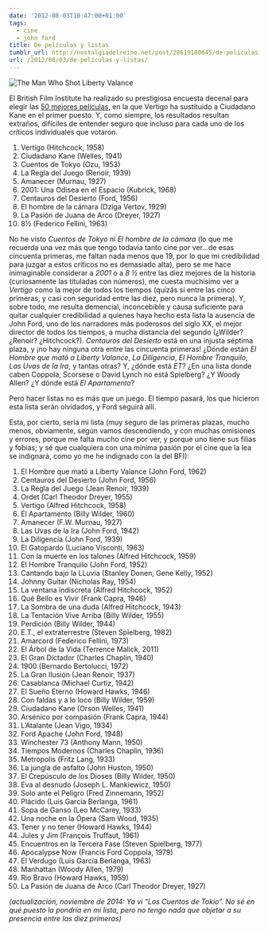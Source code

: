 ```yaml
---
date: '2012-08-03T10:47:00+01:00'
tags:
  - cine
  - john ford
title: De películas y listas
tumblr_url: http://nostalgiadelreino.net/post/28619180645/de-películas-y-listas
url: /2012/08/03/de-películas-y-listas/
---
```


<p><img alt="The Man Who Shot Liberty Valance" src="http://dl.dropbox.com/u/2576997/libertyvalance.jpg"/></p>
<p>El British Film Institute ha realizado su prestigiosa encuesta decenal para elegir las <a href="http://www.bfi.org.uk/news/50-greatest-films-all-time">50 mejores películas</a>, en la que Vertigo ha sustituido a Ciudadano Kane en el primer puesto. Y, como siempre, los resultados resultan extraños, difíciles de entender seguro que incluso para cada uno de los críticos individuales que votaron.</p>
<ol><li>Vertigo (Hitchcock, 1958)</li>
<li>Ciudadano Kane (Welles, 1941)</li>
<li>Cuentos de Tokyo (Ozu, 1953)</li>
<li>La Regla del Juego (Renoir, 1939)</li>
<li>Amanecer (Murnau, 1927)</li>
<li>2001: Una Odisea en el Espacio (Kubrick, 1968)</li>
<li>Centauros del Desierto (Ford, 1956)</li>
<li>El hombre de la cámara (Dziga Vertov, 1929)</li>
<li>La Pasión de Juana de Arco (Dreyer, 1927)</li>
<li>8½ (Federico Fellini, 1963)</li>
</ol><p>No he visto <em>Cuentos de Tokyo</em> ni <em>El hombre de la cámara</em> (lo que me recuerda una vez más que tengo todavía tanto cine por ver…de esas cincuenta primeras, me faltan nada menos que 19, por lo que mi credibilidad para juzgar a estos críticos no es demasiado alta), pero se me hace inimaginable considerar a <em>2001</em> o a <em>8 ½</em> entre las diez mejores de la historia (curiosamente las tituladas con números), me cuesta muchísimo ver a <em>Vertigo</em> como la mejor de todos los tiempos (quizás sí entre las cinco primeras, y casi con seguridad entre las diez, pero nunca la primera). Y, sobre todo, me resulta demencial, inconcebible y causa suficiente para quitar cualquier credibilidad a quienes haya hecho esta lista la ausencia de John Ford, uno de los narradores más poderosos del siglo XX, el mejor director de todos los tiempos, a mucha distancia del segundo (¿Wilder? ¿Renoir? ¿Hitchcock?). <em>Centauros del Desierto</em> está en una injusta séptima plaza, y ¡no hay ninguna otra entre las cincuenta primeras! ¿Dónde están <em>El Hombre que mató a Liberty Valance</em>, <em>La Diligencia</em>, <em>El Hombre Tranquilo</em>, <em>Las Uvas de la Ira</em>, y tantas otras? Y, ¿dónde está <em>ET</em>? ¿En una lista donde caben Coppola, Scorsese o David Lynch no está Spielberg? ¿Y Woody Allen? ¿Y dónde está <em>El Apartamento</em>?</p>
<p>Pero hacer listas no es más que un juego. El tiempo pasará, los que hicieron esta lista serán olvidados, y Ford seguirá allí.</p>
<p>Esta, por cierto, sería mi lista (muy seguro de las primeras plazas, mucho menos, obviamente, según vamos descendiendo, y con muchas omisiones y errores, porque me falta mucho cine por ver, y porque uno tiene sus filias y fobias; y sé que cualquiera con una mínima pasión por el cine que la lea se indignará, como yo me he indignado con la del BFI):</p>
<ol><li>El Hombre que mató a Liberty Valance (John Ford, 1962)</li>
<li>Centauros del Desierto (John Ford, 1956)</li>
<li>La Regla del Juego (Jean Renoir, 1939)</li>
<li>Ordet (Carl Theodor Dreyer, 1955)</li>
<li>Vertigo (Alfred Hitchcock, 1958)</li>
<li>El Apartamento (Billy Wilder, 1960)</li>
<li>Amanecer (F.W. Murnau, 1927)</li>
<li>Las Uvas de la Ira (John Ford, 1942)</li>
<li>La Diligencia (John Ford, 1939)</li>
<li>El Gatopardo (Luciano Visconti, 1963)</li>
<li>Con la muerte en los talones (Alfred Hitchcock, 1959)</li>
<li>El Hombre Tranquilo (John Ford, 1952)</li>
<li>Cantando bajo la LLuvia (Stanley Donen, Gene Kelly, 1952)</li>
<li>Johnny Guitar (Nicholas Ray, 1954)</li>
<li>La ventana indiscreta (Alfred Hitchcock, 1952)</li>
<li>Qué Bello es Vivir (Frank Capra, 1946)</li>
<li>La Sombra de una duda (Alfred Hitchcock, 1943)</li>
<li>La Tentación Vive Arriba (Billy Wilder, 1955)</li>
<li>Perdición (Billy Wilder, 1944)</li>
<li>E.T., el extraterrestre (Steven Spielberg, 1982)</li>
<li>Amarcord (Federico Fellini, 1973)</li>
<li>El Árbol de la Vida (Terrence Malick, 2011)</li>
<li>El Gran Dictador (Charles Chaplin, 1940)</li>
<li>1900 (Bernardo Bertolucci, 1972)</li>
<li>La Gran Ilusión (Jean Renoir, 1937)</li>
<li>Casablanca (Michael Curtiz, 1942)</li>
<li>El Sueño Eterno (Howard Hawks, 1946)</li>
<li>Con faldas y a lo loco (Billy Wilder, 1959)</li>
<li>Ciudadano Kane (Orson Welles, 1941)</li>
<li>Arsénico por compasión (Frank Capra, 1944)</li>
<li>L’Atalante (Jean Vigo, 1934)</li>
<li>Ford Apache (John Ford, 1948)</li>
<li>Winchester 73 (Anthony Mann, 1950)</li>
<li>Tiempos Modernos (Charles Chaplin, 1936)</li>
<li>Metropolis (Fritz Lang, 1933)</li>
<li>La jungla de asfalto (John Huston, 1950)</li>
<li>El Crepúsculo de los Dioses (Billy Wilder, 1950)</li>
<li>Eva al desnudo (Joseph L. Mankiewicz, 1950)</li>
<li>Solo ante el Peligro (Fred Zinnemann, 1952)</li>
<li>Plácido (Luis García Berlanga, 1961)</li>
<li>Sopa de Ganso (Leo McCarey, 1933)</li>
<li>Una noche en la Ópera (Sam Wood, 1935)</li>
<li>Tener y no tener (Howard Hawks, 1944)</li>
<li>Jules y Jim (François Truffaut, 1961)</li>
<li>Encuentros en la Tercera Fase (Steven Spielberg, 1977)</li>
<li>Apocalypse Now (Francis Ford Coppola, 1979)</li>
<li>El Verdugo (Luis García Berlanga, 1963)</li>
<li>Manhattan (Woody Allen, 1979)</li>
<li>Rio Bravo (Howard Hawks, 1959)</li>
<li>La Pasión de Juana de Arco (Carl Theodor Dreyer, 1927)</li>
</ol><p><em>(actualización, noviembre de 2014: Ya vi “Los Cuentos de Tokio”. No sé en qué puesto la pondría en mi lista, pero no tengo nada que objetar a su presencia entre las diez primeras)</em></p>
